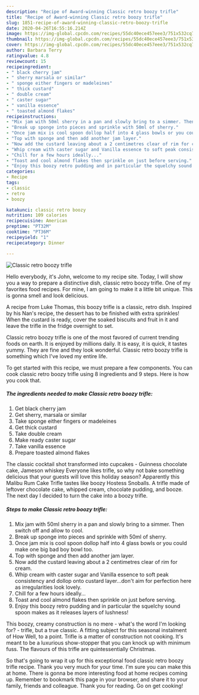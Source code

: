 ```yaml
---
description: "Recipe of Award-winning Classic retro boozy trifle"
title: "Recipe of Award-winning Classic retro boozy trifle"
slug: 1851-recipe-of-award-winning-classic-retro-boozy-trifle
date: 2020-04-26T16:55:16.214Z
image: https://img-global.cpcdn.com/recipes/55dc40ece457eee3/751x532cq70/classic-retro-boozy-trifle-recipe-main-photo.jpg
thumbnail: https://img-global.cpcdn.com/recipes/55dc40ece457eee3/751x532cq70/classic-retro-boozy-trifle-recipe-main-photo.jpg
cover: https://img-global.cpcdn.com/recipes/55dc40ece457eee3/751x532cq70/classic-retro-boozy-trifle-recipe-main-photo.jpg
author: Barbara Terry
ratingvalue: 4.8
reviewcount: 15
recipeingredient:
- " black cherry jam"
- " sherry marsala or similar"
- " sponge either fingers or madeleines"
- " thick custard"
- " double cream"
- " caster sugar"
- " vanilla essence"
- " toasted almond flakes"
recipeinstructions:
- "Mix jam with 50ml sherry in a pan and slowly bring to a simmer. Then switch off and allow to cool."
- "Break up sponge into pieces and sprinkle with 50ml of sherry."
- "Once jam mix is cool spoon dollop half into 4 glass bowls or you could make one big bad boy bowl too."
- "Top with sponge and then add another jam layer."
- "Now add the custard leaving about a 2 centimetres clear of rim for cream."
- "Whip cream with caster sugar and Vanilla essence to soft peak consistency and dollop onto custard layer...don&#39;t aim for perfection here as irregularities look lovely."
- "Chill for a few hours ideally..."
- "Toast and cool almond flakes then sprinkle on just before serving."
- "Enjoy this boozy retro pudding and in particular the squelchy sound spoon makes as it releases layers of lushness!"
categories:
- Recipe
tags:
- classic
- retro
- boozy

katakunci: classic retro boozy 
nutrition: 109 calories
recipecuisine: American
preptime: "PT32M"
cooktime: "PT36M"
recipeyield: "1"
recipecategory: Dinner

---
```



![Classic retro boozy trifle](https://img-global.cpcdn.com/recipes/55dc40ece457eee3/751x532cq70/classic-retro-boozy-trifle-recipe-main-photo.jpg)

Hello everybody, it's John, welcome to my recipe site. Today, I will show you a way to prepare a distinctive dish, classic retro boozy trifle. One of my favorites food recipes. For mine, I am going to make it a little bit unique. This is gonna smell and look delicious.

A recipe from Luke Thomas, this boozy trifle is a classic, retro dish. Inspired by his Nan&#39;s recipe, the dessert has to be finished with extra sprinkles! When the custard is ready, cover the soaked biscuits and fruit in it and leave the trifle in the fridge overnight to set.

Classic retro boozy trifle is one of the most favored of current trending foods on earth. It is enjoyed by millions daily. It is easy, it is quick, it tastes yummy. They are fine and they look wonderful. Classic retro boozy trifle is something which I've loved my entire life.


To get started with this recipe, we must prepare a few components. You can cook classic retro boozy trifle using 8 ingredients and 9 steps. Here is how you cook that.

<!--inarticleads1-->

##### The ingredients needed to make Classic retro boozy trifle:

1. Get  black cherry jam
1. Get  sherry, marsala or similar
1. Take  sponge either fingers or madeleines
1. Get  thick custard
1. Take  double cream
1. Make ready  caster sugar
1. Take  vanilla essence
1. Prepare  toasted almond flakes


The classic cocktail shot transformed into cupcakes - Guinness chocolate cake, Jameson whiskey Everyone likes trifle, so why not bake something delicious that your guests will love this holiday season? Apparently this Malibu Rum Cake Trifle tastes like boozy Hostess Snoballs. A trifle made of leftover chocolate cake, whipped cream, chocolate pudding, and booze. The next day I decided to turn the cake into a boozy trifle. 

<!--inarticleads2-->

##### Steps to make Classic retro boozy trifle:

1. Mix jam with 50ml sherry in a pan and slowly bring to a simmer. Then switch off and allow to cool.
1. Break up sponge into pieces and sprinkle with 50ml of sherry.
1. Once jam mix is cool spoon dollop half into 4 glass bowls or you could make one big bad boy bowl too.
1. Top with sponge and then add another jam layer.
1. Now add the custard leaving about a 2 centimetres clear of rim for cream.
1. Whip cream with caster sugar and Vanilla essence to soft peak consistency and dollop onto custard layer...don&#39;t aim for perfection here as irregularities look lovely.
1. Chill for a few hours ideally...
1. Toast and cool almond flakes then sprinkle on just before serving.
1. Enjoy this boozy retro pudding and in particular the squelchy sound spoon makes as it releases layers of lushness!


This boozy, creamy construction is no mere - what&#39;s the word I&#39;m looking for? - trifle, but a true classic. A fitting subject for this seasonal instalment of How Well, to a point. Trifle is a matter of construction not cooking. It&#39;s meant to be a luxurious show-stopper that you can knock up with minimum fuss. The flavours of this trifle are quintessentially Christmas. 

So that's going to wrap it up for this exceptional food classic retro boozy trifle recipe. Thank you very much for your time. I'm sure you can make this at home. There is gonna be more interesting food at home recipes coming up. Remember to bookmark this page in your browser, and share it to your family, friends and colleague. Thank you for reading. Go on get cooking!
